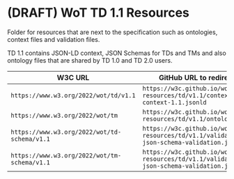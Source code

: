 # (DRAFT) WoT TD 1.1 Resources

Folder for resources that are next to the specification such as ontologies, context files and validation files.

TD 1.1 contains JSON-LD context, JSON Schemas for TDs and TMs and also ontology files that are shared by TD 1.0 and TD 2.0 users.

| W3C URL | GitHub URL to redirect to | Content Type | Note |
| ------- | ---------- | ------------ | ------------ |
| `https://www.w3.org/2022/wot/td/v1.1` | `https://w3c.github.io/wot-resources/td/v1.1/context/td-context-1.1.jsonld` | `application/ld+json`| |
| `https://www.w3.org/2022/wot/tm` | `https://w3c.github.io/wot-resources/td/v1.1/ontology/tm.ttl` | `text/turtle`| |
| `https://www.w3.org/2022/wot/td-schema/v1.1` | `https://w3c.github.io/wot-resources/td/v1.1/validation/td-json-schema-validation.json` | `application/json` | |
| `https://www.w3.org/2022/wot/tm-schema/v1.1` | `https://w3c.github.io/wot-resources/td/v1.1/validation/tm-json-schema-validation.json` | `application/json` | |
